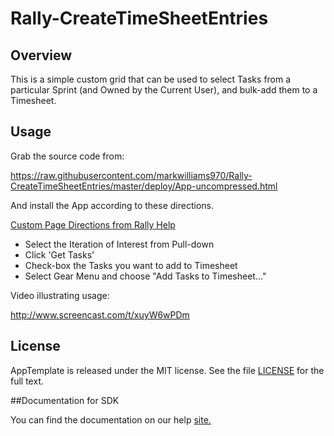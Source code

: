 Rally-CreateTimeSheetEntries
=========================

## Overview

This is a simple custom grid that can be used to select Tasks from a particular Sprint (and Owned by the Current User), and bulk-add them to a Timesheet.

## Usage
Grab the source code from:

https://raw.githubusercontent.com/markwilliams970/Rally-CreateTimeSheetEntries/master/deploy/App-uncompressed.html

And install the App according to these directions.

[Custom Page Directions from Rally Help](https://help.rallydev.com/use_apps#create)

* Select the Iteration of Interest from Pull-down
* Click 'Get Tasks'
* Check-box the Tasks you want to add to Timesheet
* Select Gear Menu and choose "Add Tasks to Timesheet..."

Video illustrating usage:

http://www.screencast.com/t/xuyW6wPDm

## License

AppTemplate is released under the MIT license.  See the file [LICENSE](./LICENSE) for the full text.

##Documentation for SDK

You can find the documentation on our help [site.](https://help.rallydev.com/apps/2.0/doc/)